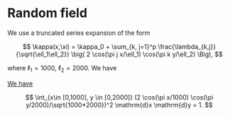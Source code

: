 # Random field

We use a truncated series expansion of the form

$$
  \kappa(x,\xi) = \kappa_0 + \sum_{k, j=1}^p  \frac{\lambda_{k,j}}{\sqrt{\ell_1\ell_2}}  \big( 2 \cos(\pi j x/\ell_1) \cos(\pi k y/\ell_2) \Big),
$$

where $\ell_1 = 1000$, $\ell_2 = 2000$. We have

[We have](https://www.wolframalpha.com/input?i=integrate+%282+cos%28pi+x%2F1000%29+cos%28pi+y%2F2000%29%2Fsqrt%281000*2000%29%29%5E2+for+x%3D0..1000+and+y%3D0..2000)

$$
  \int_{x\in [0,1000], y \in [0,2000]} (2 \cos(\pi x/1000) \cos(\pi y/2000)/\sqrt{1000*2000})^2 \mathrm{d}x \mathrm{d}y = 1.
$$




